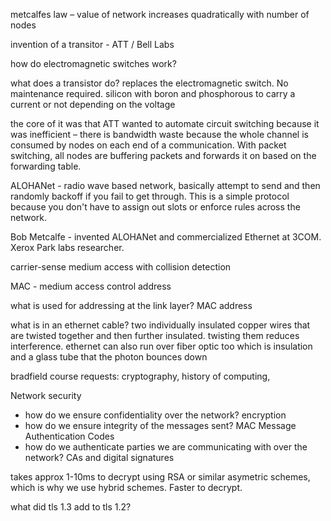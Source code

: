 metcalfes law – value of network increases quadratically with number of nodes

invention of a transitor - ATT / Bell Labs 

how do electromagnetic switches work?
 
what does a transistor do? replaces the electromagnetic switch. No maintenance required. silicon with boron and phosphorous to carry a current or not depending on the voltage 

the core of it was that ATT wanted to automate circuit switching because it was inefficient – there is bandwidth waste because the whole channel is consumed by nodes on each end of a communication. With packet switching, all nodes are buffering packets and forwards it on based on the forwarding table. 

ALOHANet - radio wave based network, basically attempt to send and then randomly backoff if you fail to get through. This is a simple protocol because you don't have to assign out slots or enforce rules across the network. 

Bob Metcalfe - invented ALOHANet and commercialized Ethernet at 3COM. Xerox Park labs researcher. 

carrier-sense medium access with collision detection 

MAC - medium access control address

what is used for addressing at the link layer? MAC address

what is in an ethernet cable? two individually insulated copper wires that are twisted together and then further insulated. twisting them reduces interference. ethernet can also run over fiber optic too which is insulation and a glass tube that the photon bounces down

bradfield course requests: cryptography, history of computing, 

Network security

- how do we ensure confidentiality over the network? encryption
- how do we ensure integrity of the messages sent? MAC Message Authentication Codes 
- how do we authenticate parties we are communicating with over the network? CAs and digital signatures 


takes approx 1-10ms to decrypt using RSA or similar asymetric schemes, which is why we use hybrid schemes. Faster to decrypt. 

what did tls 1.3 add to tls 1.2?

